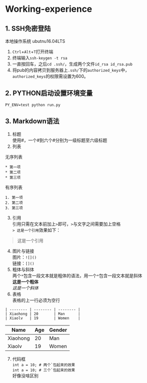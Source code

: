 # Working-experience
## 1. SSH免密登陆
  本地操作系统 ubutnu16.04LTS  
1. ```Ctrl```+```Alt```+```T```打开终端  
2. 终端输入```ssh-keygen -t rsa```  
3. 一直按回车，之后```cd .ssh/```，生成两个文件```id_rsa id_rsa.pub```  
4. 将pub的内容拷贝到服务器上```.ssh/```下的```authorized_keys```中，```authorized_keys```的权限需设置为600。  
  
## 2. PYTHON启动设置环境变量
```PY_ENV=test python run.py```  
## 3. Markdown语法
1. 标题  
使用#，一个#到六个#分别为一级标题至六级标题  
2. 列表  
  
无序列表  
  ```  
  * 第一项  
  * 第二项  
  * 第三项  
  ```  
  有序列表  
  ```  
  1. 第一项  
  2. 第二项  
  3. 第三项  
  ```  
3. 引用  
  引用只需在文本前加上```>```即可，```>```与文字之间需要加上空格  
  ```> 这是一个引用```效果如下：  
  > 这是一个引用  
4. 图片与链接  
图片：```![]()```  
链接：```[]()```  
5. 粗体与斜体  
两个```*```包含一段文本就是粗体的语法，用一个```*```包含一段文本就是斜体  
**这是一个粗体**  
*这是一个斜体*
6. 表格  
表格的上一行必须为空行  
```| Name     | Age      | Gender   |  
| -------- | -------- | -------- |  
| Xiaohong | 20       | Man      |  
| Xiaolv   | 19       | Women    | 
```  

| Name     | Age      | Gender   |  
| -------- | -------- | -------- |  
| Xiaohong | 20       | Man      |  
| Xiaolv   | 19       | Women    |    
7. 代码框  
``int a = 10; # 两个`包起来的效果``   
```int a = 10; # 三个`包起来的效果```  
好像没啥区别

